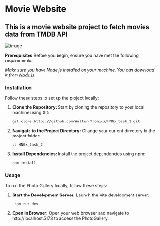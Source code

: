 # Movie Website
## This is a movie website project to fetch movies data from TMDB API

![image](https://github.com/Walter-Tronics/HNGx_task_2/assets/81018331/6d8d6cb5-55d8-40bc-ab16-bd349db49a6d)


**Prerequisites**
Before you begin, ensure you have met the following requirements:

*Make sure you have Node.js installed on your machine. You can download it from [Node.js](nodejs.org.)*

### Installation
Follow these steps to set up the project locally:

1. **Clone the Repository:** Start by cloning the repository to your local machine using Git:

    ```bash
    git clone https://github.com/Walter-Tronics/HNGx_task_2.git
    ```

2. **Navigate to the Project Directory:** Change your current directory to the project folder:
    ```bash
    cd HNGx_task_2
    ```

3. **Install Dependencies:** Install the project dependencies using npm:
    ```bash
    npm install
    ```
    
### Usage
To run the Photo Gallery locally, follow these steps:

1. **Start the Development Server:** Launch the Vite development server:
   ```bash
    npm run dev
    ```

3. **Open in Browser:** Open your web browser and navigate to http://localhost:5173 to access the PhotoGallery.

